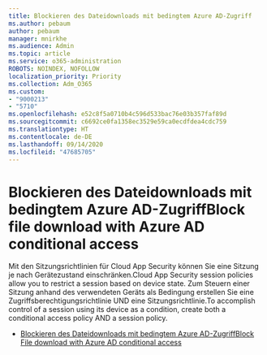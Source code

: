 ```yaml
---
title: Blockieren des Dateidownloads mit bedingtem Azure AD-Zugriff
ms.author: pebaum
author: pebaum
manager: mnirkhe
ms.audience: Admin
ms.topic: article
ms.service: o365-administration
ROBOTS: NOINDEX, NOFOLLOW
localization_priority: Priority
ms.collection: Adm_O365
ms.custom:
- "9000213"
- "5710"
ms.openlocfilehash: e52c8f5a0710b4c596d533bac76e03b357faf89d
ms.sourcegitcommit: c6692ce0fa1358ec3529e59ca0ecdfdea4cdc759
ms.translationtype: HT
ms.contentlocale: de-DE
ms.lasthandoff: 09/14/2020
ms.locfileid: "47685705"
---
```

# <a name="block-file-download-with-azure-ad-conditional-access"></a><span data-ttu-id="7d084-102">Blockieren des Dateidownloads mit bedingtem Azure AD-Zugriff</span><span class="sxs-lookup"><span data-stu-id="7d084-102">Block file download with Azure AD conditional access</span></span>

<span data-ttu-id="7d084-103">Mit den Sitzungsrichtlinien für Cloud App Security können Sie eine Sitzung je nach Gerätezustand einschränken.</span><span class="sxs-lookup"><span data-stu-id="7d084-103">Cloud App Security session policies allow you to restrict a session based on device state.</span></span> <span data-ttu-id="7d084-104">Zum Steuern einer Sitzung anhand des verwendeten Geräts als Bedingung erstellen Sie eine Zugriffsberechtigungsrichtlinie UND eine Sitzungsrichtlinie.</span><span class="sxs-lookup"><span data-stu-id="7d084-104">To accomplish control of a session using its device as a condition, create both a conditional access policy AND a session policy.</span></span>

- [<span data-ttu-id="7d084-105">Blockieren des Dateidownloads mit bedingtem Azure AD-Zugriff</span><span class="sxs-lookup"><span data-stu-id="7d084-105">Block File download with Azure AD conditional access</span></span>](https://docs.microsoft.com/cloud-app-security/use-case-proxy-block-session-aad#create-a-block-download-policy-for-unmanaged-devices)
